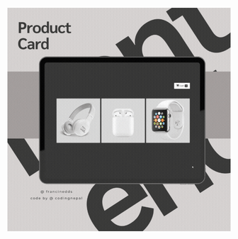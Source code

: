 ![Descrição do GIF](https://github.com/francinedds/product-card/blob/main/images/mockup-product-card.gif)
